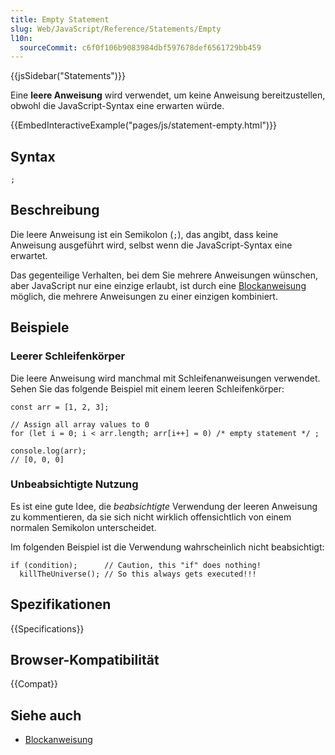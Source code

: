 ```yaml
---
title: Empty Statement
slug: Web/JavaScript/Reference/Statements/Empty
l10n:
  sourceCommit: c6f0f106b9083984dbf597678def6561729bb459
---
```


{{jsSidebar("Statements")}}

Eine **leere Anweisung** wird verwendet, um keine Anweisung bereitzustellen, obwohl die
JavaScript-Syntax eine erwarten würde.

{{EmbedInteractiveExample("pages/js/statement-empty.html")}}

## Syntax

```js-nolint
;
```

## Beschreibung

Die leere Anweisung ist ein Semikolon (`;`), das angibt, dass keine Anweisung
ausgeführt wird, selbst wenn die JavaScript-Syntax eine erwartet.

Das gegenteilige Verhalten, bei dem Sie mehrere Anweisungen wünschen, aber JavaScript
nur eine einzige erlaubt, ist durch eine [Blockanweisung](/de/docs/Web/JavaScript/Reference/Statements/block) möglich,
die mehrere Anweisungen zu einer einzigen kombiniert.

## Beispiele

### Leerer Schleifenkörper

Die leere Anweisung wird manchmal mit Schleifenanweisungen verwendet. Sehen Sie das folgende Beispiel
mit einem leeren Schleifenkörper:

```js-nolint
const arr = [1, 2, 3];

// Assign all array values to 0
for (let i = 0; i < arr.length; arr[i++] = 0) /* empty statement */ ;

console.log(arr);
// [0, 0, 0]
```

### Unbeabsichtigte Nutzung

Es ist eine gute Idee, die _beabsichtigte_ Verwendung der leeren Anweisung zu kommentieren, da
sie sich nicht wirklich offensichtlich von einem normalen Semikolon unterscheidet.

Im folgenden Beispiel ist die Verwendung wahrscheinlich nicht beabsichtigt:

```js-nolint example-bad
if (condition);      // Caution, this "if" does nothing!
  killTheUniverse(); // So this always gets executed!!!
```

## Spezifikationen

{{Specifications}}

## Browser-Kompatibilität

{{Compat}}

## Siehe auch

- [Blockanweisung](/de/docs/Web/JavaScript/Reference/Statements/block)
